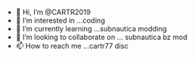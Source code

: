 - 👋 Hi, I’m @CARTR2019
- 👀 I’m interested in ...coding
- 🌱 I’m currently learning ...subnautica modding
- 💞️ I’m looking to collaborate on ... subnautica bz mod
- 📫 How to reach me ...cartr77 disc


